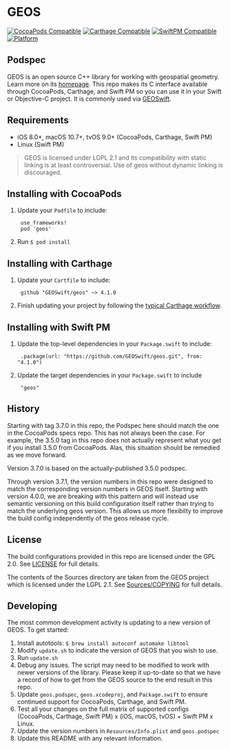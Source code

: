 # GEOS

[![CocoaPods Compatible](https://img.shields.io/cocoapods/v/geos.svg)](https://cocoapods.org)
[![Carthage Compatible](https://img.shields.io/badge/Carthage-compatible-4BC51D.svg?style=flat)](https://github.com/Carthage/Carthage)
[![SwiftPM Compatible](https://img.shields.io/badge/SwiftPM-compatible-4BC51D.svg?style=flat)](https://swift.org/package-manager/)
[![Platform](https://img.shields.io/cocoapods/p/geos.svg?style=flat)](https://github.com/GEOSwift/geos)

## Podspec

GEOS is an open source C++ library for working with geospatial geometry. Learn
more on its [homepage](http://trac.osgeo.org/geos). This repo makes its C
interface available through CocoaPods, Carthage, and Swift PM so you can use it
in your Swift or Objective-C project. It is commonly used via
[GEOSwift](https://github.com/GEOSwift/GEOSwift).

## Requirements

* iOS 8.0+, macOS 10.7+, tvOS 9.0+ (CocoaPods, Carthage, Swift PM)
* Linux (Swift PM)

> GEOS is licensed under LGPL 2.1 and its compatibility with static linking is
at least controversial. Use of geos without dynamic linking is discouraged.

## Installing with CocoaPods

1. Update your `Podfile` to include:

        use_frameworks!
        pod 'geos'

2. Run `$ pod install`

## Installing with Carthage

1. Update your `Cartfile` to include:

        github "GEOSwift/geos" ~> 4.1.0

2. Finish updating your project by following the [typical Carthage
workflow](https://github.com/Carthage/Carthage#quick-start).

## Installing with Swift PM

1. Update the top-level dependencies in your `Package.swift` to include:

        .package(url: "https://github.com/GEOSwift/geos.git", from: "4.1.0")

2. Update the target dependencies in your `Package.swift` to include

        "geos"

## History

Starting with tag 3.7.0 in this repo, the Podspec here should match the one in
the CocoaPods specs repo. This has not always been the case. For example, the
3.5.0 tag in this repo does not actually represent what you get if you install
3.5.0 from CocoaPods. Alas, this situation should be remedied as we move
forward.

Version 3.7.0 is based on the actually-published 3.5.0 podspec.

Through version 3.7.1, the version numbers in this repo were designed to match
the corresponding version numbers in GEOS itself. Starting with version 4.0.0,
we are breaking with this pattern and will instead use semantic versioning on
this build configuration itself rather than trying to match the underlying geos
version. This allows us more flexibilty to improve the build config
independently of the geos release cycle.

## License

The build configurations provided in this repo are licensed under the GPL 2.0.
See [LICENSE](LICENSE) for full details.

The contents of the Sources directory are taken from the GEOS project which is
licensed under the LGPL 2.1. See [Sources/COPYING](Sources/COPYING) for full
details.

## Developing

The most common development activity is updating to a new version of GEOS. To
get started:

1. Install autotools: `$ brew install autoconf automake libtool`
2. Modify `update.sh` to indicate the version of GEOS that you wish to use.
3. Run `update.sh`
4. Debug any issues. The script may need to be modified to work with newer
versions of the library. Please keep it up-to-date so that we have a record of
how to get from the GEOS source to the end result in this repo.
5. Update `geos.podspec`, `geos.xcodeproj`, and `Package.swift` to ensure
continued support for CocoaPods, Carthage, and Swift PM.
6. Test all your changes on the full matrix of supported configs (CocoaPods,
Carthage, Swift PM) x (iOS, macOS, tvOS) + Swift PM x Linux.
7. Update the version numbers in `Resources/Info.plist` and `geos.podspec`
8. Update this README with any relevant information.
